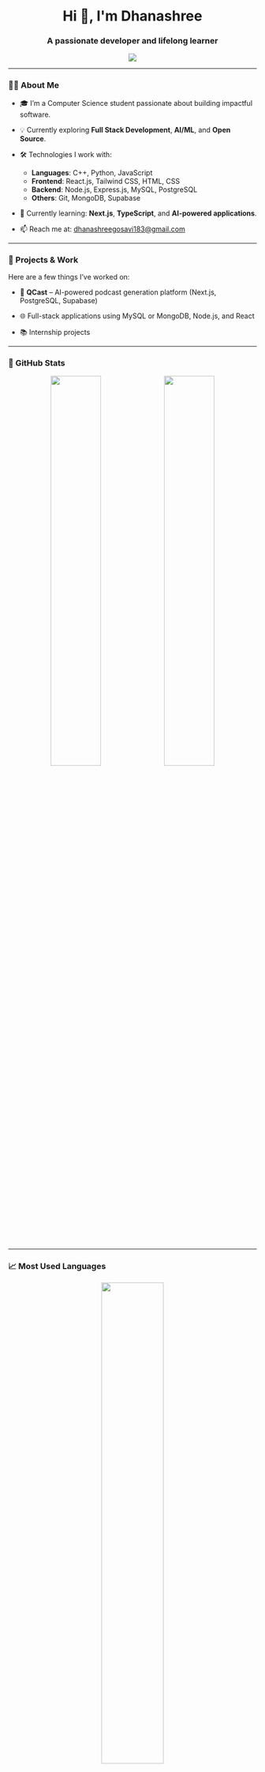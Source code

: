 <h1 align="center">Hi 👋, I'm Dhanashree</h1>
<h3 align="center">A passionate developer and lifelong learner</h3>

<p align="center">
  <img src="https://readme-typing-svg.demolab.com/?lines=Full-Stack%20Developer;Open%20Source%20Contributor;Tech%20Enthusiast;Always%20Learning%20New%20Things&center=true&width=500&height=30">
</p>

---

### 👩‍💻 About Me

- 🎓 I’m a Computer Science student passionate about building impactful software.
- 💡 Currently exploring **Full Stack Development**, **AI/ML**, and **Open Source**.
- 🛠️ Technologies I work with:
  - **Languages**: C++, Python, JavaScript 
  - **Frontend**: React.js, Tailwind CSS, HTML, CSS
  - **Backend**: Node.js, Express.js, MySQL, PostgreSQL
  - **Others**: Git, MongoDB, Supabase

- 🌱 Currently learning: **Next.js**, **TypeScript**, and **AI-powered applications**.
- 📫 Reach me at: [dhanashreegosavi183@gmail.com](mailto:dhanashreegosavi183@gmail.com)

---

### 🔧 Projects & Work

Here are a few things I’ve worked on:

- 💬 **QCast** – AI-powered podcast generation platform (Next.js, PostgreSQL, Supabase) 

- 🌐 Full-stack applications using MySQL or MongoDB, Node.js, and React 
- 📚 Internship projects  

---

### 🌟 GitHub Stats

<p align="center">
  <img src="https://github-readme-stats.vercel.app/api?username=Dhanashree6174&show_icons=true&theme=radical" width="45%"/>
  <span>   </span>
  <img src="https://github-readme-streak-stats.herokuapp.com/?user=Dhanashree6174&theme=radical" width="45%"/>
</p>

---

### 📈 Most Used Languages

<p align="center">
  <img src="https://github-readme-stats.vercel.app/api/top-langs/?username=Dhanashree6174&layout=compact&theme=radical" width="50%"/>
</p>

---

### 🌐 Let's Connect

<p align="left">
  <a href="https://www.linkedin.com/in/dhanashree-gosavi-1a171225b" target="_blank"><img src="https://img.shields.io/badge/LinkedIn-%230077B5.svg?&style=for-the-badge&logo=linkedin&logoColor=white" /></a>
  <a href="mailto:dhanashreegosavi183@gmail.com"><img src="https://img.shields.io/badge/Gmail-D14836?style=for-the-badge&logo=gmail&logoColor=white" /></a>
</p>

---

⭐️ *Thanks for visiting my profile! Feel free to check out my repositories!*
